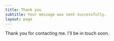 ```yaml
---
title: Thank you
subtitle: Your message was sent successfully.
layout: page
---
```


Thank you for contacting me. I'll be in touch soon.
